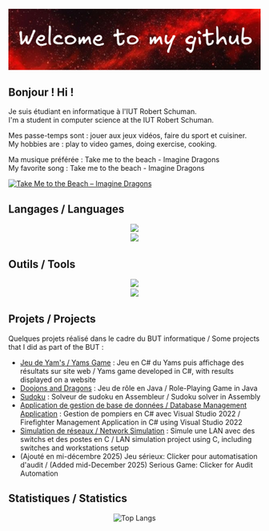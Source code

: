 <p align="center">
  <img src="banniere.png" alt="bannièree" width="800"/>
</p>



## Bonjour ! Hi ! 
Je suis étudiant en informatique à l'IUT Robert Schuman.
<br>
I'm a student in computer science at the IUT Robert Schuman.

Mes passe-temps sont : jouer aux jeux vidéos, faire du sport et cuisiner.
<br>
My hobbies are : play to video games, doing exercise, cooking.

Ma musique préférée : Take me to the beach - Imagine Dragons
<br>
My favorite song : Take me to the beach - Imagine Dragons
<p>
  <a href="https://www.youtube.com/watch?v=7HLrviPwEaU" target="_blank">
    <img src="https://i.ytimg.com/vi/7HLrviPwEaU/hqdefault.jpg" alt="Take Me to the Beach – Imagine Dragons" width="300"/>
  </a>
</p>

## Langages / Languages
<p align="center">
  <a href="https://skillicons.dev">
    <img src="https://skillicons.dev/icons?i=php,html,css,cs,c" />
    <br>
    <img src="https://skillicons.dev/icons?i=java,javascript,sqlite,bash" />
  </a>
</p>

## Outils / Tools
<p align="center">
  <a href="https://skillicons.dev">
   <img src="https://skillicons.dev/icons?i=github,gitlab,vscodium,vscode,visualstudio" />
    <br>
   <img src="https://skillicons.dev/icons?i=godot,postman,idea,clion,vim,linux,windows" /> 
  </a>
</p>

## Projets / Projects

Quelques projets réalisé dans le cadre du BUT informatique / Some projects that I did as part of the BUT : 

- [Jeu de Yam's / Yams Game](https://github.com/noahdumangin/Yams) : Jeu en C# du Yams puis affichage des résultats sur site web / Yams game developed in C#, with results displayed on a website
  <br>
- [Doojons and Dragons](https://github.com/noahdumangin/DOOjons-Et-Dragons)  : Jeu de rôle en Java / Role-Playing Game in Java
  <br>
- [Sudoku](https://github.com/noahdumangin/Sudoku)  : Solveur de sudoku en Assembleur / Sudoku solver in Assembly
  <br>
- [Application de gestion de base de données / Database Management Application](https://github.com/noahdumangin/Appli_gestion_pompiers)  : Gestion de pompiers en C# avec Visual Studio 2022 / Firefighter Management Application in C# using Visual Studio 2022
  <br>
- [Simulation de réseaux / Network Simulation](https://github.com/noahdumangin/Simulation_de_reseau_en_C) : Simule une LAN avec des switchs et des postes en C / LAN simulation project using C, including switches and workstations setup
  <br>
- (Ajouté en mi-décembre 2025) Jeu sérieux: Clicker pour automatisation d'audit / (Added mid-December 2025) Serious Game: Clicker for Audit Automation

## Statistiques / Statistics
<p align="center">
  <img src="https://github-readme-stats.vercel.app/api/top-langs/?username=noahdumangin&layout=compact&theme=tokyonight" alt="Top Langs" />
</p>
